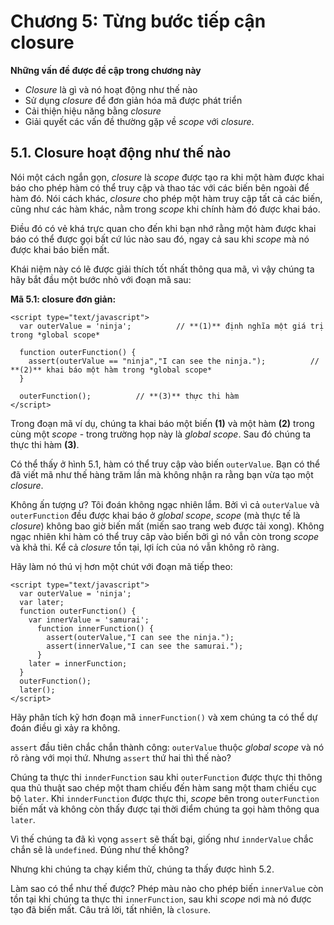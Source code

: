 # Chương 5: Từng bước tiếp cận closure
**Những vấn đề được đề cập trong chương này**
- *Closure* là gì và nó hoạt động như thế nào
- Sử dụng *closure* để đơn giản hóa mã được phát triển
- Cải thiện hiệu năng bằng *closure*
- Giải quyết các vấn đề thường gặp về *scope* với *closure*.
## 5.1. Closure hoạt động như thế nào
Nói một cách ngắn gọn, *closure* là *scope* được tạo ra khi một hàm được khai báo cho phép hàm có thể truy cập và thao tác với các biến bên ngoài để hàm đó. Nói cách khác, *closure* cho phép một hàm truy cập tất cả các biến, cũng như các hàm khác, nằm trong *scope* khi chính hàm đó được khai báo.

Điều đó có vẻ khá trực quan cho đến khi bạn nhớ rằng một hàm được khai báo có thể được gọi bất cứ lúc nào sau đó, ngay cả sau khi *scope* mà nó được khai báo biến mất.
      
Khái niệm này có lẽ được giải thích tốt nhất thông qua mã, vì vậy chúng ta hãy bắt đầu một bước nhỏ với đoạn mã sau:

**Mã 5.1: closure đơn giản:**  
```
<script type="text/javascript">
  var outerValue = 'ninja';          // **(1)** định nghĩa một giá trị trong *global scope*
  
  function outerFunction() {
    assert(outerValue == "ninja","I can see the ninja.");          // **(2)** khai báo một hàm trong *global scope*
  }
  
  outerFunction();          // **(3)** thực thi hàm
</script>
```
Trong đoạn mã ví dụ, chúng ta khai báo một biến **(1)** và một hàm **(2)** trong cùng một *scope* - trong trường họp này là *global scope*. Sau đó chúng ta thực thi hàm **(3)**.

Có thể thấy ở hình 5.1, hàm có thể truy cập vào biến `outerValue`. Bạn có thể đã viết mã như thế hàng trăm lần mà không nhận ra rằng bạn vừa tạo một *closure*.

Không ấn tượng ư? Tôi đoán không ngạc nhiên lắm. Bởi vì cả `outerValue` và `outerFunction` đều được khai báo ở *global scope*, *scope* (mà thực tế là *closure*) không bao giờ biến mất (miến sao trang web được tải xong). Không ngạc nhiên khi hàm có thể truy câp vào biến bởi gì nó vẫn còn trong *scope* và khả thi. Kể cả *closure* tồn tại, lợi ích của nó vẫn không rõ ràng.

Hãy làm nó thú vị hơn một chút với đoạn mã tiếp theo:
```
<script type="text/javascript">
  var outerValue = 'ninja';
  var later;      
  function outerFunction() {
    var innerValue = 'samurai';
      function innerFunction() {
        assert(outerValue,"I can see the ninja.");
        assert(innerValue,"I can see the samurai.");
      }
    later = innerFunction;
  }
  outerFunction();
  later();
</script>
```
Hãy phân tích kỹ hơn đoạn mã `innerFunction()` và xem chúng ta có thể dự đoán điều gì xảy ra không.

`assert` đầu tiên chắc chắn thành công: `outerValue` thuộc *global scope* và nó rõ ràng với mọi thứ. Nhưng `assert` thứ hai thì thế nào?

Chúng ta thực thi `innderFunction` sau khi `outerFunction` được thực thi thông qua thủ thuật sao chép một tham chiếu đến hàm sang một tham chiếu cục bộ `later`. Khi `innderFunction` được thực thi, *scope* bên trong `outerFunction` biến mất và không còn thấy được tại thời điểm chúng ta gọi hàm thông qua `later`.

Vì thế chúng ta đã kì vọng `assert` sẽ thất bại, giống như `innderValue` chắc chắn sẽ là `undefined`. Đúng như thế không?

Nhưng khi chúng ta chạy kiểm thử, chúng ta thấy được hình 5.2.

Làm sao có thể như thế được? Phép màu nào cho phép biến `innerValue` còn tồn tại khi chúng ta thực thi `innerFunction`, sau khi *scope* nơi mà nó được tạo đã biến mất. Câu trả lời, tất nhiên, là `closure`.
